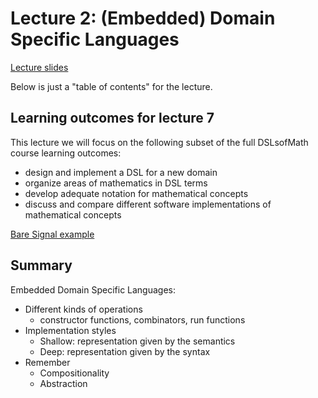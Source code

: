 # Lecture 2: (Embedded) Domain Specific Languages

[Lecture slides](https://rawgit.com/DSLsofMath/DSLsofMath/master/Lectures/07/slides.html)

Below is just a "table of contents" for the lecture.

## Learning outcomes for lecture 7

This lecture we will focus on the following subset of the full
DSLsofMath course learning outcomes:
* design and implement a DSL for a new domain
* organize areas of mathematics in DSL terms
* develop adequate notation for mathematical concepts
* discuss and compare different software implementations of mathematical concepts

[Bare Signal example](ex1/BareSignalExample.lhs)

## Summary

Embedded Domain Specific Languages:

* Different kinds of operations
    * constructor functions, combinators, run functions
* Implementation styles
    * Shallow: representation given by the semantics
    * Deep: representation given by the syntax
* Remember
    * Compositionality
    * Abstraction
